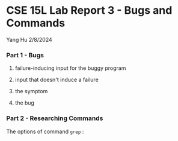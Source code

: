 # CSE 15L Lab Report 3 - Bugs and Commands

Yang Hu
2/8/2024

### Part 1 - Bugs

1. failure-inducing input for the buggy program

2. input that doesn't induce a failure

3. the symptom

4. the bug

### Part 2 - Researching Commands
The options of command `grep` :

